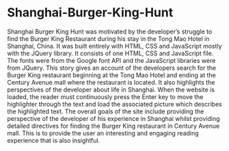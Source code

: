 # Shanghai-Burger-King-Hunt  
Shanghai Burger King Hunt was motivated by the developer’s struggle to find the Burger King Restaurant during his stay in the Tong Mao Hotel in Shanghai, China. It was built entirely with HTML, CSS and JavaScript mostly with the JQuery library. It consists of one HTML, CSS and JavaScript file. The fonts were from the Google font API and the JavaScript libraries were from JQuery. This story gives an account of the developers search for the Burger King restaurant beginning at the Tong Mao Hotel and ending at the Century Avenue mall where the restaurant is located. It also highlights the perspectives of the developer about life in Shanghai. When the website is loaded, the reader must continuously press the Enter key to move the highlighter through the text and load the associated picture which describes the highlighted text. 
The overall goals of the site include providing the perspective of the developer of his experience in Shanghai whilst providing detailed directives for finding the Burger King restaurant in Century Avenue mall. This is to provide the user an interesting and engaging reading experience that is also insightful. 
